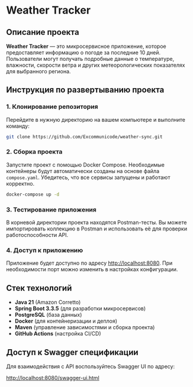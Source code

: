 # Weather Tracker

## Описание проекта

**Weather Tracker** — это микросервисное приложение, которое предоставляет информацию о погоде за последние 10 дней. Пользователи могут получать подробные данные о температуре, влажности, скорости ветра и других метеорологических показателях для выбранного региона.

## Инструкция по развертыванию проекта

### 1. Клонирование репозитория

Перейдите в нужную директорию на вашем компьютере и выполните команду:

```bash
git clone https://github.com/Excommunicode/weather-sync.git
```

### 2. Сборка проекта

Запустите проект с помощью Docker Compose. Необходимые контейнеры будут автоматически созданы на основе файла `compose.yaml`. Убедитесь, что все сервисы запущены и работают корректно.

```bash
docker-compose up -d
```

### 3. Тестирование приложения

В корневой директории проекта находятся Postman-тесты. Вы можете импортировать коллекцию в Postman и использовать её для проверки работоспособности API.

### 4. Доступ к приложению

Приложение будет доступно по адресу [http://localhost:8080](http://localhost:8080). При необходимости порт можно изменить в настройках конфигурации.

## Стек технологий

- **Java 21** (Amazon Corretto)
- **Spring Boot 3.3.5** (для разработки микросервисов)
- **PostgreSQL** (база данных)
- **Docker** (для контейнеризации и деплоя)
- **Maven** (управление зависимостями и сборка проекта)
- **GitHub Actions** (настройка CI/CD)


## Доступ к Swagger спецификации

Для взаимодействия с API воспользуйтесь Swagger UI по адресу:

[http://localhost:8080/swagger-ui.html](http://localhost:8080/swagger-ui.html)